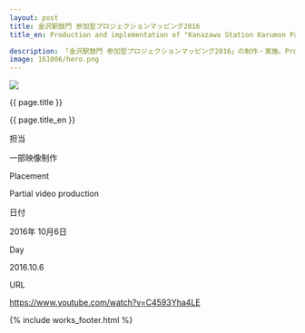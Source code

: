 ```yaml
---
layout: post
title: 金沢駅鼓門 参加型プロジェクションマッピング2016
title_en: Production and implementation of "Kanazawa Station Karumon Participatory Projection Mapping 2016".

description: 「金沢駅鼓門 参加型プロジェクションマッピング2016」の制作・実施。Production and implementation of "Kanazawa Station Karumon Participatory Projection Mapping 2016".
image: 161006/hero.png
---
```


<div class="wrapper blog works">
  <section>
    <div class="blog_hero"><img src="{{site.baseurl}}/assets/img/works/{{ page.image }}"></div>
    <div class="page">
      <div class="title">
        <p>{{ page.title }}</p>
        <p class="en">{{ page.title_en }}</p>
      </div>
      <div class="detail">
        <div class="text">
          <div>
            <p class="note01">担当</p>
            <p class="note02">一部映像制作</p>
          </div>
          <div class="en">
            <p class="note01">Placement</p>
            <p class="note02">Partial video production</p>
          </div>
        </div>
        <div class="text">
          <div>
            <p class="note01">日付</p>
            <p class="note02">2016年 10月6日</p>
          </div>
          <div class="en">
            <p class="note01">Day</p>
            <p class="note02">2016.10.6</p>
          </div>
        </div>
        <div class="text">
          <div>
            <p class="note01">URL</p>
            <p class="note02"><a href="https://www.youtube.com/watch?v=C4593Yha4LE" target="_blank">https://www.youtube.com/watch?v=C4593Yha4LE</a></p>
          </div>
        </div>
      </div>
    </div>
    {% include works_footer.html %}
  </section>
</div>